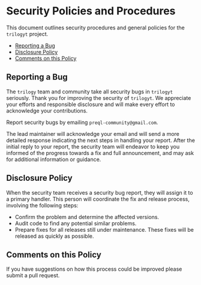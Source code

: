 # Security Policies and Procedures

This document outlines security procedures and general policies for the
`trilogyt` project.

* [Reporting a Bug](#reporting-a-bug)
* [Disclosure Policy](#disclosure-policy)
* [Comments on this Policy](#comments-on-this-policy)

## Reporting a Bug

The `trilogy` team and community take all security bugs in
`trilogyt` seriously.  Thank you for improving the security of
`trilogyt`. We appreciate your efforts and responsible disclosure and
will make every effort to acknowledge your contributions.

Report security bugs by emailing `preql-community@gmail.com`.

The lead maintainer will acknowledge your email and will send a
more detailed response indicating the next steps in handling
your report. After the initial reply to your report, the security team will
endeavor to keep you informed of the progress towards a fix and full
announcement, and may ask for additional information or guidance.

## Disclosure Policy

When the security team receives a security bug report, they will assign it to a
primary handler. This person will coordinate the fix and release process,
involving the following steps:

* Confirm the problem and determine the affected versions.
* Audit code to find any potential similar problems.
* Prepare fixes for all releases still under maintenance. These fixes will be
  released as quickly as possible.

## Comments on this Policy

If you have suggestions on how this process could be improved please submit a
pull request.